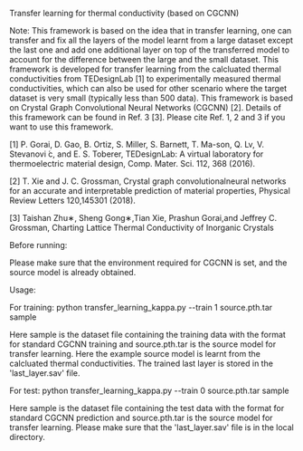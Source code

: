 Transfer learning for thermal conductivity (based on CGCNN)

Note: This framework is based on the idea that in transfer learning, one can transfer and fix all the layers of the model learnt from a large dataset except the last one and add one additional layer on top of the transferred model to account for the difference between the large and the small dataset. This framework is developed for transfer learning from the calcluated thermal conductivities from TEDesignLab [1] to experimentally measured thermal conductivities, which can also be used for other scenario where the target dataset is very small (typically less than 500 data). This framework is based on Crystal Graph Convolutional Neural Networks (CGCNN) [2]. Details of this framework can be found in Ref. 3 [3]. Please cite Ref. 1, 2 and 3 if you want to use this framework. 

[1]  P. Gorai, D. Gao, B. Ortiz, S. Miller, S. Barnett, T. Ma-son, Q. Lv, V. Stevanovi ́c, and E. S. Toberer, 
TEDesignLab: A virtual laboratory for thermoelectric material design, Comp. Mater. Sci. 112, 368 (2016).

[2]  T. Xie and J. C. Grossman, Crystal graph convolutionalneural networks for an accurate and interpretable prediction of material properties, Physical Review Letters 120,145301 (2018).

[3]  Taishan Zhu∗, Sheng Gong∗,Tian Xie, Prashun Gorai,and Jeffrey C. Grossman, Charting Lattice Thermal Conductivity of Inorganic Crystals 

Before running:

Please make sure that the environment required for CGCNN is set, and the source model is already obtained. 

Usage:

For training: python transfer_learning_kappa.py --train 1 source.pth.tar sample

Here sample is the dataset file containing the training data with the format for standard CGCNN training and source.pth.tar is the source model for transfer learning. Here the example source model is learnt from the calcluated thermal conductivities. The trained last layer is stored in the 'last_layer.sav' file.

For test: python transfer_learning_kappa.py --train 0 source.pth.tar sample

Here sample is the dataset file containing the test data with the format for standard CGCNN prediction and source.pth.tar is the source model for transfer learning. Please make sure that the 'last_layer.sav' file is in the local directory.
